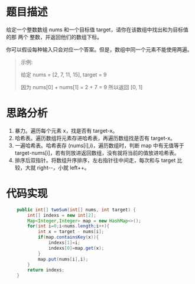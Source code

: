 # 题目描述
给定一个整数数组 nums 和一个目标值 target，请你在该数组中找出和为目标值的那 两个 整数，并返回他们的数组下标。

你可以假设每种输入只会对应一个答案。但是，数组中同一个元素不能使用两遍。

 
> 
> 示例:
> 
> 给定 nums = [2, 7, 11, 15], target = 9
> 
> 因为 nums[0] + nums[1] = 2 + 7 = 9
> 所以返回 [0, 1]

# 思路分析

1. 暴力。遍历每个元素 x，找是否有 target-x。
2. 哈希表。遍历数组将元素存进哈希表，再遍历数组找是否有 target-x。
3. 一遍哈希表。哈希表存 (nums[i],i)，遍历数组时，判断 map 中有无值等于 target-nums[i]，若有则放进返回数组，没有就将当前的值放进哈希表。
4. 排序后双指针。将数组升序排序，左右指针往中间走，每次和与 target 比较，大就 right--，小就 left++。


# 代码实现
```java
    public int[] twoSum(int[] nums, int target) {
        int[] indexs = new int[2];
        Map<Integer,Integer> map = new HashMap<>();
        for(int i=0;i<nums.length;i++){
            int x = target - nums[i];
            if(map.containsKey(x)){
                indexs[1]=i;
                indexs[0]=map.get(x);
            }
            map.put(nums[i],i);
        }
        return indexs;
    }
```